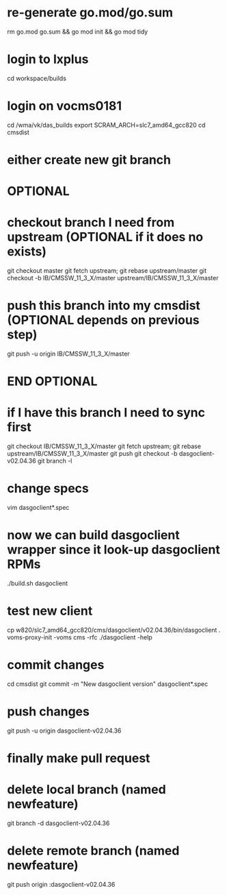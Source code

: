# re-generate go.mod/go.sum
rm go.mod go.sum && go mod init && go mod tidy

# login to lxplus
cd workspace/builds
# login on vocms0181
cd /wma/vk/das_builds
export SCRAM_ARCH=slc7_amd64_gcc820
cd cmsdist
# either create new git branch

# OPTIONAL
# checkout branch I need from upstream (OPTIONAL if it does no exists)
git checkout master
git fetch upstream; git rebase upstream/master
git checkout -b IB/CMSSW_11_3_X/master upstream/IB/CMSSW_11_3_X/master
# push this branch into my cmsdist (OPTIONAL depends on previous step)
git push -u origin IB/CMSSW_11_3_X/master
# END  OPTIONAL

# if I have this branch I need to sync first
git checkout IB/CMSSW_11_3_X/master
git fetch upstream; git rebase upstream/IB/CMSSW_11_3_X/master
git push
git checkout -b dasgoclient-v02.04.36
git branch -l

# change specs
vim dasgoclient*.spec

# now we can build dasgoclient wrapper since it look-up dasgoclient RPMs
./build.sh dasgoclient

# test new client
cp w820/slc7_amd64_gcc820/cms/dasgoclient/v02.04.36/bin/dasgoclient .
voms-proxy-init -voms cms -rfc
./dasgoclient -help

# commit changes
cd cmsdist
git commit -m "New dasgoclient version" dasgoclient*.spec

# push changes
git push -u origin dasgoclient-v02.04.36

# finally make pull request

# delete local branch (named newfeature)
git branch -d dasgoclient-v02.04.36
# delete remote branch (named newfeature)
git push origin :dasgoclient-v02.04.36
